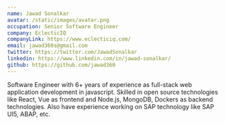 ```yaml
---
name: Jawad Sonalkar
avatar: /static/images/avatar.png
occupation: Senior Software Engineer
company: EclecticIQ
companyLink: https://www.eclecticiq.com/
email: jawad360s@gmail.com
twitter: https://twitter.com/JawadSonalkar
linkedin: https://www.linkedin.com/in/jawad-sonalkar/
github: https://github.com/jawad360
---
```


Software Engineer with 6+ years of experience as full-stack web application development in javascript. Skilled in open source technologies like React, Vue as frontend and Node.js, MongoDB, Dockers as backend technologies.
Also have experience working on SAP technology like SAP UI5, ABAP, etc.
